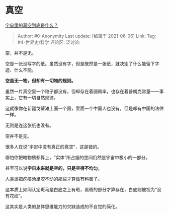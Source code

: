 # 真空
[宇宙里的真空到底是什么？](https://www.zhihu.com/question/325325804/answer/1268463350)

> Author: #0-Anonymity
> Last update: [编辑于 2021-06-06]
> Link:
> Tag: #4-世界史/科学
> 评论区:
> 泛讨论:

空，并不是无。

空是一张没写字的纸。虽然没有字，但是既然是一张纸，就决定了什么能留下字迹、什么不能。

**空虽无一物，但却有一切物的规则。**

虽然一片真空里一个粒子都没有，但却存在着圆周率，也存在着普朗克常量——事实上，它有一切自然规律。

这就像你在新疆戈壁滩上画一个圆，里面一个中国人也没有，但是却有中国的法律一样。

无则是连这张纸也没有。

空并不是无。

很多人在说“宇宙中没有真正的真空”，这是错的。

哪怕你把暗物质都算上，“实体”所占据的空间仍然是宇宙中极小的一部分。

甚至可以说**宇宙本来就是空的，只是空得不均匀**。

人类误把疙瘩汤里咬不动的那些才算做有料罢了。

这本质上如同认定斑马是白底之上有斑，黑斑的部分才算存在，白底则被视为“没有花纹”。

这其实是人类的总体思维能力的欠缺造成的不自觉的简化。
